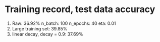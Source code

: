 Training record, test data accuracy
=================
1. Raw: 36.92%
    n_batch: 100
    n_epochs: 40
    eta: 0.01
2. Large training set: 39.85%
3. linear decay, decay = 0.9: 37.69%
